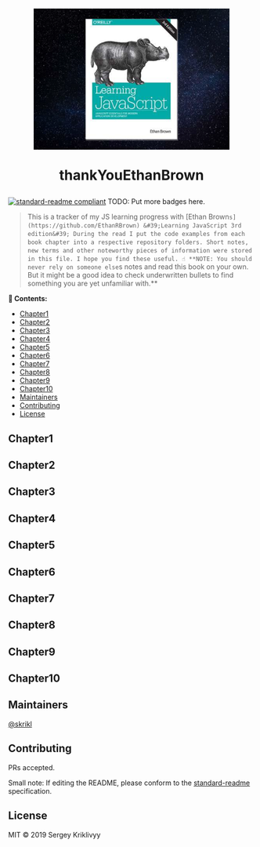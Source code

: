 <h1 align="center">
  <br>
  <img src=".readme/banner.png" alt="Mergeable" width="400">
  <br>
  <p>thankYouEthanBrown</p>
</h1>

[![standard-readme compliant](https://img.shields.io/badge/standard--readme-OK-green.svg?style=flat-square)](https://github.com/RichardLitt/standard-readme)
TODO: Put more badges here.

> This is a tracker of my JS learning progress with [Ethan Brown`s](https://github.com/EthanRBrown) &#39;Learning JavaScript 3rd edition&#39; During the read I put the code examples from each book chapter into a respective repository folders. Short notes, new terms and other noteworthy pieces of information were stored in this file. I hope you find these useful.
> ☝ **NOTE: You should never rely on someone else`s notes and read this book on your own. But it might be a good idea to check underwritten bullets to find something you are yet unfamiliar with.**

**📖 Contents:** 

- [Chapter1](#Chapter1)
- [Chapter2](#Chapter2)
- [Chapter3](#Chapter3)
- [Chapter4](#Chapter4)
- [Chapter5](#Chapter5)
- [Chapter6](#Chapter6)
- [Chapter7](#Chapter7)
- [Chapter8](#Chapter8)
- [Chapter9](#Chapter9)
- [Chapter10](#Chapte10)
- [Maintainers](#maintainers)
- [Contributing](#contributing)
- [License](#license)

## Chapter1

## Chapter2

## Chapter3

## Chapter4

## Chapter5

## Chapter6

## Chapter7

## Chapter8

## Chapter9

## Chapter10

## Maintainers

[@skrikl](https://github.com/skrikl)

## Contributing

PRs accepted.

Small note: If editing the README, please conform to the [standard-readme](https://github.com/RichardLitt/standard-readme) specification.

## License

MIT © 2019 Sergey Kriklivyy
